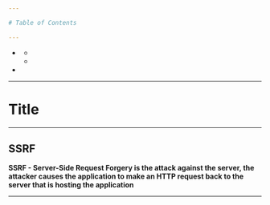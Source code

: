 ```yaml
---

# Table of Contents

---
```

- []()
  - []()
  - []()
- []()
---
# Title
---

## SSRF

**SSRF - Server-Side Request Forgery is the attack against the server, the attacker causes the application to make an HTTP request back to the server that is hosting the application**

--- 
